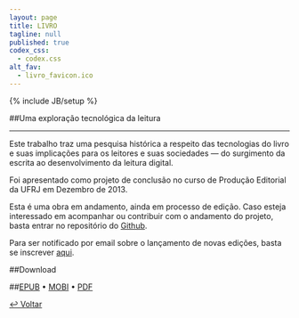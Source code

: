 ```yaml
---
layout: page
title: LIVRO
tagline: null
published: true
codex_css: 
  - codex.css
alt_fav: 
  - livro_favicon.ico
---
```


{% include JB/setup %}

##Uma exploração tecnológica da leitura

---

Este trabalho traz uma pesquisa histórica a respeito das tecnologias do livro e suas implicações para os leitores e suas sociedades — do surgimento da escrita ao desenvolvimento da leitura digital. 

Foi apresentado como projeto de conclusão no curso de Produção Editorial da UFRJ em Dezembro de 2013.

Esta é uma obra em andamento, ainda em processo de edição. Caso esteja interessado em acompanhar ou contribuir com o andamento do projeto, basta entrar no repositório do [Github](https://github.com/dfosco/LIVRO). 

Para ser notificado por email sobre o lançamento de novas edições, basta se inscrever [aqui](http://eepurl.com/NisaH "Notification Sign-up").

##Download

##[EPUB](http://cl.ly/UhXv) • [MOBI](http://cl.ly/UhPg) • [PDF](http://cl.ly/UY5V)


[&#8617; Voltar](../ "Back")